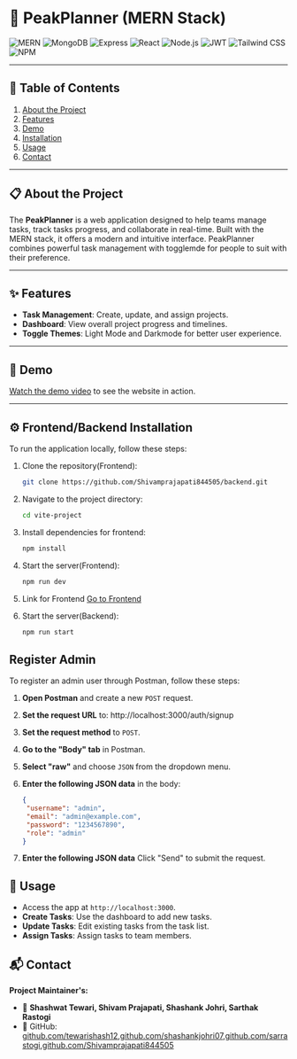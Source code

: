 # 🌟 PeakPlanner (MERN Stack)

![MERN](https://img.shields.io/badge/MERN-Stack-61DAFB?logo=mongodb&logoColor=white&style=for-the-badge)
![MongoDB](https://img.shields.io/badge/MongoDB-47A248?logo=mongodb&logoColor=white&style=for-the-badge)
![Express](https://img.shields.io/badge/Express-000000?logo=express&logoColor=white&style=for-the-badge)
![React](https://img.shields.io/badge/React-61DAFB?logo=react&logoColor=white&style=for-the-badge)
![Node.js](https://img.shields.io/badge/Node.js-339933?logo=node.js&logoColor=white&style=for-the-badge)
![JWT](https://img.shields.io/badge/JWT-000000?logo=JSON%20web%20tokens&logoColor=white&style=for-the-badge)
![Tailwind CSS](https://img.shields.io/badge/Tailwind_CSS-38B2AC?logo=tailwind-css&logoColor=white&style=for-the-badge)
![NPM](https://img.shields.io/badge/NPM-CB3837?logo=npm&logoColor=white&style=for-the-badge)

---

## 📖 Table of Contents

1. [About the Project](#about-the-project)
2. [Features](#features)
3. [Demo](#demo)
4. [Installation](#installation)
5. [Usage](#usage)
6. [Contact](#contact)

---

## 📋 About the Project

The **PeakPlanner** is a web application designed to help teams manage tasks, track tasks progress, and collaborate in real-time. Built with the MERN stack, it offers a modern and intuitive interface. PeakPlanner combines powerful task management with togglemde for people to suit with their preference.

---

## ✨ Features

-  **Task Management**: Create, update, and assign projects.
-  **Dashboard**: View overall project progress and timelines.
-  **Toggle Themes**: Light Mode and Darkmode for better user experience.

---

## 🎥 Demo

[Watch the demo video](https://drive.google.com/file/d/1nWEojaReui0DnARunmWb7TAAdoXYDTyc/view?usp=sharing) to see the website in action.

---

## ⚙️ Frontend/Backend Installation

To run the application locally, follow these steps:

1. Clone the repository(Frontend):
   ```bash
   git clone https://github.com/Shivamprajapati844505/backend.git
2. Navigate to the project directory:
    ```bash
   cd vite-project
3. Install dependencies for frontend:
    ```bash
   npm install
4. Start the server(Frontend):
   ```bash
   npm run dev
5. Link for Frontend
   [Go to Frontend](https://github.com/tewarishash12/Project-Management-List-FrontEnd.git)
   
6. Start the server(Backend):
   ```bash
   npm run start
## Register Admin

To register an admin user through Postman, follow these steps:

1. **Open Postman** and create a new `POST` request.

2. **Set the request URL** to:
   http://localhost:3000/auth/signup

3. **Set the request method** to `POST`.

4. **Go to the "Body" tab** in Postman.

5. **Select "raw"** and choose `JSON` from the dropdown menu.

6. **Enter the following JSON data** in the body:
   ```json
   {
    "username": "admin",
    "email": "admin@example.com",
    "password": "1234567890",
    "role": "admin"
   }


7. **Enter the following JSON data**
   Click "Send" to submit the request.

## 🚀 Usage
- Access the app at `http://localhost:3000`.
- **Create Tasks**: Use the dashboard to add new tasks.
- **Update Tasks**: Edit existing tasks from the task list.
- **Assign Tasks**: Assign tasks to team members.

## 📬 Contact

**Project Maintainer's:**

- 👤 **Shashwat Tewari, Shivam Prajapati, Shashank Johri, Sarthak Rastogi**
- 🔗 GitHub: [github.com/tewarishash12](https://github.com/tewarishash12),[github.com/shashankjohri07](https://github.com/shashankjohri07),[github.com/sarrastogi](https://github.com/sarrastogi),[github.com/Shivamprajapati844505](https://github.com/Shivamprajapati844505)






